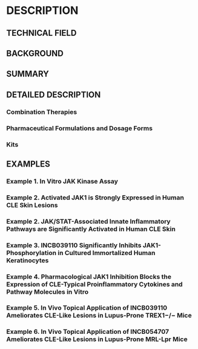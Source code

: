 # DESCRIPTION

## TECHNICAL FIELD

## BACKGROUND

## SUMMARY

## DETAILED DESCRIPTION

### Combination Therapies

### Pharmaceutical Formulations and Dosage Forms

### Kits

## EXAMPLES

### Example 1. In Vitro JAK Kinase Assay

### Example 2. Activated JAK1 is Strongly Expressed in Human CLE Skin Lesions

### Example 2. JAK/STAT-Associated Innate Inflammatory Pathways are Significantly Activated in Human CLE Skin

### Example 3. INCB039110 Significantly Inhibits JAK1-Phosphorylation in Cultured Immortalized Human Keratinocytes

### Example 4. Pharmacological JAK1 Inhibition Blocks the Expression of CLE-Typical Proinflammatory Cytokines and Pathway Molecules in Vitro

### Example 5. In Vivo Topical Application of INCB039110 Ameliorates CLE-Like Lesions in Lupus-Prone TREX1−/− Mice

### Example 6. In Vivo Topical Application of INCB054707 Ameliorates CLE-Like Lesions in Lupus-Prone MRL-Lpr Mice

